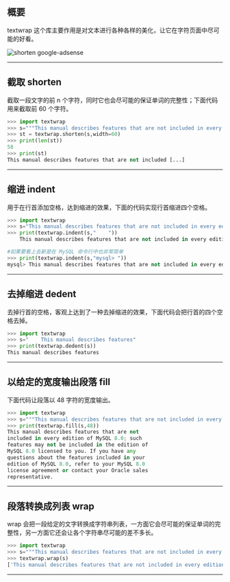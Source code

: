 ## 概要
textwrap 这个库主要作用是对文本进行各种各样的美化，让它在字符页面中尽可能的好看。

![shorten](static/2020-13/shorten.png)
google-adsense

---

## 截取 shorten
截取一段文字的前 n 个字符，同时它也会尽可能的保证单词的完整性；下面代码用来截取前 60 个字符。
```python
>>> import textwrap
>>> s="""This manual describes features that are not included in every edition of MySQL 8.0; such features may not be included in the edition of MySQL 8.0 licensed to you. If you have any questions about the features included in your edition of MySQL 8.0, refer to your MySQL 8.0 license agreement or contact your Oracle sales representative."""                   
>>> st = textwrap.shorten(s,width=60)
>>> print(len(st))
58
>>> print(st)
This manual describes features that are not included [...]
```

---

## 缩进 indent
用于在行首添加空格，达到缩进的效果，下面的代码实现行首缩进四个空格。
```python
>>> import textwrap
>>> s="This manual describes features that are not included in every edition of MySQL 8.0;"
>>> print(textwrap.indent(s,"    "))
    This manual describes features that are not included in every edition of MySQL 8.0;

#如果要看上去新是在 MySQL 命令行中也非常简单
>>> print(textwrap.indent(s,"mysql> "))
mysql> This manual describes features that are not included in every edition of MySQL 8.0;
```
---

## 去掉缩进 dedent
去掉行首的空格，客观上达到了一种去掉缩进的效果，下面代码会把行首的四个空格去掉。
```python
>>> import textwrap
>>> s="    This manual describes features"
>>> print(textwrap.dedent(s))
This manual describes features
```

---

## 以给定的宽度输出段落 fill
下面代码让段落以 48 字符的宽度输出。
```python
>>> import textwrap
>>> s="""This manual describes features that are not included in every edition of MySQL 8.0; such features may not be included in the edition of MySQL 8.0 licensed to you. If you have any questions about the features included in your edition of MySQL 8.0, refer to your MySQL 8.0 license agreement or contact your Oracle sales representative."""
>>> print(textwrap.fill(s,48))
This manual describes features that are not
included in every edition of MySQL 8.0; such
features may not be included in the edition of
MySQL 8.0 licensed to you. If you have any
questions about the features included in your
edition of MySQL 8.0, refer to your MySQL 8.0
license agreement or contact your Oracle sales
representative.
```
---

## 段落转换成列表 wrap
wrap 会把一段给定的文字转换成字符串列表，一方面它会尽可能的保证单词的完整性，另一方面它还会让各个字符串尽可能的差不多长。
```python
>>> import textwrap
>>> s="""This manual describes features that are not included in every edition of MySQL 8.0; such features may not be included in the edition of MySQL 8.0 licensed to you. If you have any questions about the features included in your edition of MySQL 8.0, refer to your MySQL 8.0 license agreement or contact your Oracle sales representative."""
>>> textwrap.wrap(s)
['This manual describes features that are not included in every edition', 'of MySQL 8.0; such features may not be included in the edition of', 'MySQL 8.0 licensed to you. If you have any questions about the', 'features included in your edition of MySQL 8.0, refer to your MySQL', '8.0 license agreement or contact your Oracle sales representative.']
```

---
